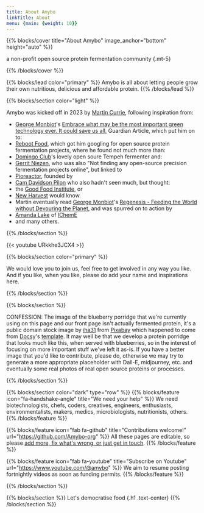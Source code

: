 ```yaml
---
title: About Amybo
linkTitle: About
menu: {main: {weight: 10}}
---
```


{{% blocks/cover title="About Amybo" image_anchor="bottom" height="auto" %}}

a non-profit open source protein fermentation community
{.mt-5}

{{% /blocks/cover %}}

{{% blocks/lead color="primary" %}}
Amybo is all about letting people grow their own nutritious, delicious and affordable protein.
{{% /blocks/lead %}}

{{% blocks/section color="light" %}}

Amybo was kicked off in 2023 by [Martin Currie](https://www.linkedin.com/in/martincurrie/), following inspiration from:
* [George Monbiot](https://www.monbiot.com)'s [Embrace what may be the most important green technology ever. It could save us all.](https://www.theguardian.com/commentisfree/2022/nov/24/green-technology-precision-fermentation-farming) Guardian Article, which put him on to:
* [Reboot Food](https://www.rebootfood.org), which got him googling for open source protein fermentation projects, where he found not much more than:
* [Domingo Club](https://domingoclub.com/documentation/domingo-fermenter)'s lovely open soure Tempeh fermenter and:
* [Gerrit Niezen](https://gerritniezen.com/how-to-open-source-precision-fermentation), who was also "Not finding any open-source precision fermentation projects online", but linked to
* [Pioreactor](https://pioreactor.com), founded by
* [
Cam Davidson Pilon](https://forum.pioreactor.com/u/camdavidsonpilon/summary) who also hadn't seen much, but thought:
* the [Good Food Institute](https://gfi.org), or
* [New Harvest](https://new-harvest.org) would know.
* Martin eventually read [George Monbiot](https://www.monbiot.com)'s [Regenesis - Feeding the World without Devouring the Planet](https://www.penguin.co.uk/books/317018/regenesis-by-monbiot-george/9780241447642), and was spurred on to action by
* [Amanda Lake](https://www.linkedin.com/in/amanda-lake-9b909221/) of [IChemE](https://www.icheme.org)
* and many others.

{{% /blocks/section %}}

{{< youtube URkkhe3JCX4 >}}

{{% blocks/section color="primary" %}}

We would love you to join us, feel free to get involved in any way you like.  
And if you like, when you like, please do add your name and inspirations here.

{{% /blocks/section %}}

{{% blocks/section %}}

CONFESSION: The image of the blueberry porridge that we're currently using on this page and our front page isn't actually fermented protein, it's a public domain stock image by [iha31](https://pixabay.com/users/iha31-560629/?utm_source=link-attribution&utm_medium=referral&utm_campaign=image&utm_content=531209) from [Pixabay](https://pixabay.com/?utm_source=link-attribution&utm_medium=referral&utm_campaign=image&utm_content=531209) which happened to come from [Docsy](https://www.docsy.dev)'s [template](https://github.com/google/docsy-example).  It may well be that we develop a protein porridge that looks much like this, when served with blueberries, so in the interest of focusing on more important stuff we've left it as-is.  If you have a better image that you'd like to contribute, please do, otherwise we may try to generate a more appropriate placeholder with Dall-E, midjourney, etc. and eventually some real photos of real open source proteins or processes.

{{% /blocks/section %}}

{{% blocks/section color="dark" type="row" %}}
{{% blocks/feature icon="fa-handshake-angle" title="We need your help" %}}
We need biotechnologists, chefs, coders, creatives, engineers, enthusiasts, environmentalists, makers, medics, microbiologists, nutritionists, others.
{{% /blocks/feature %}}

{{% blocks/feature icon="fab fa-github" title="Contributions welcome!" url="https://github.com/Amybo-org" %}}
All these pages are editable, so please [add more, fix what's wrong, or just get in touch](/docs/contribution-guidelines).
{{% /blocks/feature %}}

{{% blocks/feature icon="fab fa-youtube" title="Subscribe on Youtube" url="https://www.youtube.com/@amybo" %}}
We aim to resume posting fortnightly videos as soon as funding permits.
{{% /blocks/feature %}}

{{% /blocks/section %}}

{{% blocks/section %}}
Let's democratise food
{.h1 .text-center}
{{% /blocks/section %}}